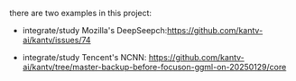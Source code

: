 
there are two examples in this project:

- integrate/study Mozilla's DeepSeepch:https://github.com/kantv-ai/kantv/issues/74

- integrate/study Tencent's NCNN: https://github.com/kantv-ai/kantv/tree/master-backup-before-focuson-ggml-on-20250129/core
